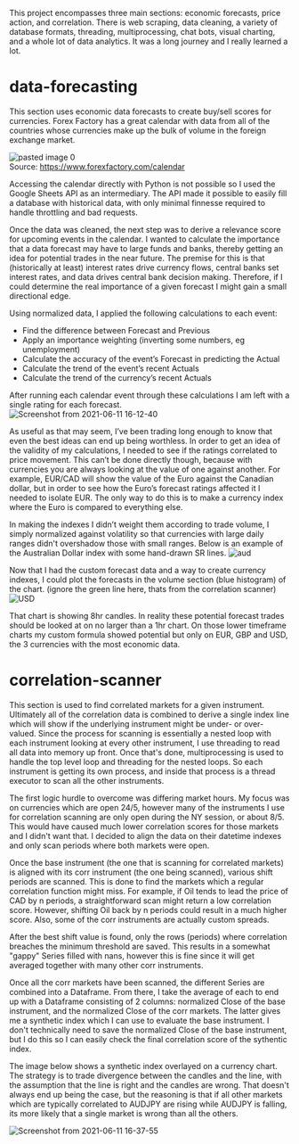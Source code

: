 This project encompasses three main sections: economic forecasts, price action, and correlation.  There is web scraping, data cleaning, a variety of database formats, threading, multiprocessing, chat bots, visual charting, and a whole lot of data analytics. It was a long journey and I really learned a lot.


# data-forecasting

This section uses economic data forecasts to create buy/sell scores for currencies.  Forex Factory has a great calendar with data from all of the countries whose currencies make up the bulk of volume in the foreign exchange market. 

![pasted image 0](https://user-images.githubusercontent.com/62268115/121748495-b5606800-cace-11eb-8023-7b610c9f0078.png)        
Source: https://www.forexfactory.com/calendar

Accessing the calendar directly with Python is not possible so I used the Google Sheets API as an intermediary. The API made it possible to easily fill a database with historical data, with only minimal finnesse required to handle throttling and bad requests. 

Once the data was cleaned, the next step was to derive a relevance score for upcoming events in the calendar.  I wanted to calculate the importance that a data forecast may have to large funds and banks, thereby getting an idea for potential trades in the near future.  The premise for this is that (historically at least) interest rates drive currency flows, central banks set interest rates, and data drives central bank decision making.  Therefore, if I could determine the real importance of a given forecast I might gain a small directional edge.

Using normalized data, I applied the following calculations to each event:
- Find the difference between Forecast and Previous
- Apply an importance weighting (inverting some numbers, eg unemployment)
- Calculate the accuracy of the event’s Forecast in predicting the Actual
- Calculate the trend of the event’s recent Actuals
- Calculate the trend of the currency’s recent Actuals

After running each calendar event through these calculations I am left with a single rating for each forecast.   
![Screenshot from 2021-06-11 16-12-40](https://user-images.githubusercontent.com/62268115/121749256-f9a03800-cacf-11eb-9682-95c76eb4b5c6.png)

As useful as that may seem, I’ve been trading long enough to know that even the best ideas can end up being worthless.  In order to get an idea of the validity of my calculations, I needed to see if the ratings correlated to price movement. This can’t be done directly though, because with currencies you are always looking at the value of one against another. For example, EUR/CAD will show the value of the Euro against the Canadian dollar, but in order to see how the Euro’s forecast ratings affected it I needed to isolate EUR. The only way to do this is to make a currency index where the Euro is compared to everything else. 

In making the indexes I didn’t weight them according to trade volume, I simply normalized against volatility so that currencies with large daily ranges didn't overshadow those with small ranges. Below is an example of the Australian Dollar index with some hand-drawn SR lines.
![aud](https://user-images.githubusercontent.com/62268115/121749571-7df2bb00-cad0-11eb-90d7-f9a6d6a4a42c.png)

Now that I had the custom forecast data and a way to create currency indexes, I could plot the forecasts in the volume section (blue histogram) of the chart.
(ignore the green line here, thats from the correlation scanner)
![USD](https://user-images.githubusercontent.com/62268115/121750417-f60db080-cad1-11eb-9a34-fd8245500a1b.png)

That chart is showing 8hr candles. In reality these potential forecast trades should be looked at on no larger than a 1hr chart.  On those lower timeframe charts my custom formula showed potential but only on EUR, GBP and USD, the 3 currencies with the most economic data. 


# correlation-scanner

This section is used to find correlated markets for a given instrument. Ultimately all of the correlation data is combined to derive a single index line which will show if the underlying instrument might be under- or over-valued.  Since the process for scanning is essentially a nested loop with each instrument looking at every other instrument, I use threading to read all data into memory up front.  Once that's done, multiprocessing is used to handle the top level loop and threading for the nested loops.  So each instrument is getting its own process, and inside that process is a thread executor to scan all the other instruments.  

The first logic hurdle to overcome was differing market hours.  My focus was on currencies which are open 24/5, however many of the instruments I use for correlation scanning are only open during the NY session, or about 8/5.  This would have caused much lower correlation scores for those markets and I didn't want that. I decided to align the data on their datetime indexes and only scan periods where both markets were open. 

Once the base instrument (the one that is scanning for correlated markets) is aligned with its corr instrument (the one being scanned), various shift periods are scanned. This is done to find the markets which a regular correlation function might miss.  For example, if Oil tends to lead the price of CAD by n periods, a straightforward scan might return a low correlation score.  However, shifting Oil back by n periods could result in a much higher score.  Also, some of the corr instruments are actually custom spreads.

After the best shift value is found, only the rows (periods) where correlation breaches the minimum threshold are saved. This results in a somewhat "gappy" Series filled with nans, however this is fine since it will get averaged together with many other corr instruments.  

Once all the corr markets have been scanned, the different Series are combined into a Dataframe. From there, I take the average of each to end up with a Dataframe consisting of 2 columns: normalized Close of the base instrument, and the normalized Close of the corr markets. The latter gives me a synthetic index which I can use to evaluate the base instrument.  I don't technically need to save the normalized Close of the base instrument, but I do this so I can easily check the final correlation score of the sythentic index.

The image below shows a synthetic index overlayed on a currency chart.  The strategy is to trade divergence between the candles and the line, with the assumption that the line is right and the candles are wrong.  That doesn't always end up being the case, but the reasoning is that if all other markets which are typically correlated to AUDJPY are rising while AUDJPY is falling, its more likely that a single market is wrong than all the others.

![Screenshot from 2021-06-11 16-37-55](https://user-images.githubusercontent.com/62268115/121751350-8d273800-cad3-11eb-9c96-67d79f85c121.png)


